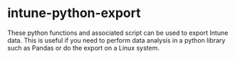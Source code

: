 # intune-python-export
 These python functions and associated script can be used to export Intune data.  This is useful if you need to perform data analysis in a python library such as Pandas or do the export on a Linux system.
